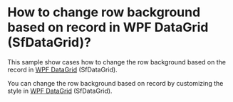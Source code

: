 # How to change row background based on record in WPF DataGrid (SfDataGrid)?

This sample show cases how to change the row background based on the record in [WPF DataGrid](https://www.syncfusion.com/wpf-controls/datagrid) (SfDataGrid).

You can change the row background based on record by customizing the style in [WPF DataGrid](https://www.syncfusion.com/wpf-controls/datagrid) (SfDataGrid).